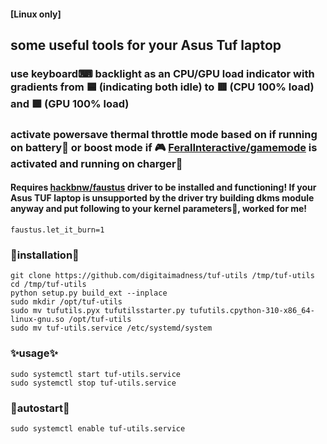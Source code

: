 #### [Linux only]
## some useful tools for your Asus Tuf laptop

### use keyboard⌨ backlight as an CPU/GPU load indicator with gradients from 🟦 (indicating both idle) to 🟥 (CPU 100% load) and 🟩 (GPU 100% load)

### activate powersave thermal throttle mode based on if running on battery🔋 or boost mode if 🎮 [FeralInteractive/gamemode](https://github.com/FeralInteractive/gamemode) is activated and running on charger🔌

#### Requires [hackbnw/faustus](https://github.com/hackbnw/faustus) driver to be installed and functioning! If your Asus TUF laptop is unsupported by the driver try building dkms module anyway and put following to your kernel parameters🫠, worked for me!
```
faustus.let_it_burn=1
```

### 🔨installation🔧
```
git clone https://github.com/digitaimadness/tuf-utils /tmp/tuf-utils
cd /tmp/tuf-utils  
python setup.py build_ext --inplace
sudo mkdir /opt/tuf-utils
sudo mv tufutils.pyx tufutilsstarter.py tufutils.cpython-310-x86_64-linux-gnu.so /opt/tuf-utils
sudo mv tuf-utils.service /etc/systemd/system

```
### ✨usage✨
```
sudo systemctl start tuf-utils.service  
sudo systemctl stop tuf-utils.service
```

### 🌄autostart🌄
```
sudo systemctl enable tuf-utils.service  
```
